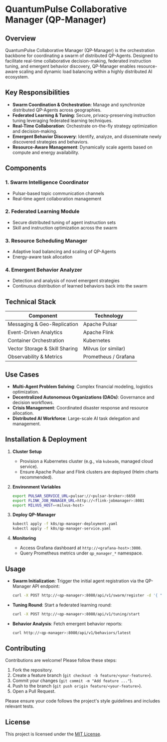 # QuantumPulse Collaborative Manager (QP-Manager)

## Overview

QuantumPulse Collaborative Manager (QP-Manager) is the orchestration backbone for coordinating a swarm of distributed QP-Agents. Designed to facilitate real-time collaborative decision-making, federated instruction tuning, and emergent behavior discovery, QP-Manager enables resource-aware scaling and dynamic load balancing within a highly distributed AI ecosystem.

## Key Responsibilities

* **Swarm Coordination & Orchestration**: Manage and synchronize distributed QP-Agents across geographies.
* **Federated Learning & Tuning**: Secure, privacy-preserving instruction tuning leveraging federated learning techniques.
* **Real-Time Collaboration**: Orchestrate on-the-fly strategy optimization and decision-making.
* **Emergent Behavior Discovery**: Identify, analyze, and disseminate newly discovered strategies and behaviors.
* **Resource-Aware Management**: Dynamically scale agents based on compute and energy availability.

## Components

### 1. Swarm Intelligence Coordinator

* Pulsar-based topic communication channels
* Real-time agent collaboration management

### 2. Federated Learning Module

* Secure distributed tuning of agent instruction sets
* Skill and instruction optimization across the swarm

### 3. Resource Scheduling Manager

* Adaptive load balancing and scaling of QP-Agents
* Energy-aware task allocation

### 4. Emergent Behavior Analyzer

* Detection and analysis of novel emergent strategies
* Continuous distribution of learned behaviors back into the swarm

## Technical Stack

| Component                      | Technology           |
| ------------------------------ | -------------------- |
| Messaging & Geo-Replication    | Apache Pulsar        |
| Event-Driven Analytics         | Apache Flink         |
| Container Orchestration        | Kubernetes           |
| Vector Storage & Skill Sharing | Milvus (or similar)  |
| Observability & Metrics        | Prometheus / Grafana |

## Use Cases

* **Multi-Agent Problem Solving**: Complex financial modeling, logistics optimization.
* **Decentralized Autonomous Organizations (DAOs)**: Governance and decision workflows.
* **Crisis Management**: Coordinated disaster response and resource allocation.
* **Distributed AI Workforce**: Large-scale AI task delegation and management.

## Installation & Deployment

1. **Cluster Setup**

   * Provision a Kubernetes cluster (e.g., via `kubeadm`, managed cloud service).
   * Ensure Apache Pulsar and Flink clusters are deployed (Helm charts recommended).

2. **Environment Variables**

   ```bash
   export PULSAR_SERVICE_URL=pulsar://<pulsar-broker>:6650
   export FLINK_JOB_MANAGER_URL=http://<flink-jobmanager>:8081
   export MILVUS_HOST=<milvus-host>
   ```

3. **Deploy QP-Manager**

   ```bash
   kubectl apply -f k8s/qp-manager-deployment.yaml
   kubectl apply -f k8s/qp-manager-service.yaml
   ```

4. **Monitoring**

   * Access Grafana dashboard at `http://<grafana-host>:3000`.
   * Query Prometheus metrics under `qp_manager_*` namespace.

## Usage

* **Swarm Initialization**: Trigger the initial agent registration via the QP-Manager API endpoint:

  ```bash
  curl -X POST http://<qp-manager>:8080/api/v1/swarm/register -d '{ "agentId": "agent-001" }'
  ```

* **Tuning Round**: Start a federated learning round:

  ```bash
  curl -X POST http://<qp-manager>:8080/api/v1/tuning/start
  ```

* **Behavior Analysis**: Fetch emergent behavior reports:

  ```bash
  curl http://<qp-manager>:8080/api/v1/behaviors/latest
  ```

## Contributing

Contributions are welcome! Please follow these steps:

1. Fork the repository.
2. Create a feature branch (`git checkout -b feature/<your-feature>`).
3. Commit your changes (`git commit -m "Add feature ..."`).
4. Push to the branch (`git push origin feature/<your-feature>`).
5. Open a Pull Request.

Please ensure your code follows the project's style guidelines and includes relevant tests.

## License

This project is licensed under the [MIT License](LICENSE).
